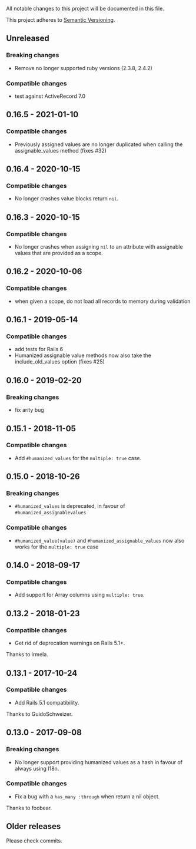 All notable changes to this project will be documented in this file.

This project adheres to [Semantic Versioning](http://semver.org/spec/v2.0.0.html).

## Unreleased

### Breaking changes

- Remove no longer supported ruby versions (2.3.8, 2.4.2)

### Compatible changes

- test against ActiveRecord 7.0

## 0.16.5 - 2021-01-10

### Compatible changes

- Previously assigned values are no longer duplicated when calling the assignable_values method (fixes #32)

## 0.16.4 - 2020-10-15

### Compatible changes

- No longer crashes value blocks return `nil`.


## 0.16.3 - 2020-10-15

### Compatible changes

- No longer crashes when assigning `nil` to an attribute with assignable values that are provided as a scope.


## 0.16.2 - 2020-10-06

### Compatible changes

- when given a scope, do not load all records to memory during validation


## 0.16.1 - 2019-05-14

### Compatible changes

- add tests for Rails 6
- Humanized assignable value methods now also take the include_old_values option (fixes #25)


## 0.16.0 - 2019-02-20

### Breaking changes

- fix arity bug


## 0.15.1 - 2018-11-05

### Compatible changes

- Add `#humanized_values` for the `multiple: true` case.


## 0.15.0 - 2018-10-26

### Breaking changes

- `#humanized_values` is deprecated, in favour of `#humanized_assignablevalues`

### Compatible changes

- `#humanized_value(value)` and `#humanized_assignable_values` now also works for the `multiple: true` case


## 0.14.0 - 2018-09-17

### Compatible changes

- Add support for Array columns using `multiple: true`.


## 0.13.2 - 2018-01-23

### Compatible changes

- Get rid of deprecation warnings on Rails 5.1+.

Thanks to irmela.


## 0.13.1 - 2017-10-24

### Compatible changes

- Add Rails 5.1 compatibility.

Thanks to GuidoSchweizer.


## 0.13.0 - 2017-09-08

### Breaking changes

- No longer support providing humanized values as a hash in favour of always using I18n.

### Compatible changes

- Fix a bug with a `has_many :through` when return a nil object.

Thanks to foobear.


## Older releases

Please check commits.
